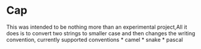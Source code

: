 # Cap

This was intended to be nothing more than an experimental project,All it does is to convert two strings to smaller case and then changes the writing convention, currently supported conventions * camel
                        * snake
                          * pascal

